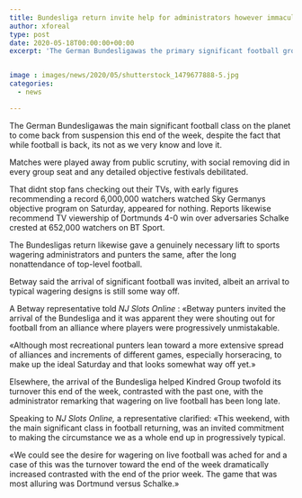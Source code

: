 ```yaml
---
title: Bundesliga return invite help for administrators however immaculate Saturday still way off
author: xforeal 
type: post
date: 2020-05-18T00:00:00+00:00
excerpt: 'The German Bundesligawas the primary significant football group on the planet to come back from suspension this end of the week, in spite of the fact that while football is back, its not as we very know and love it '


image : images/news/2020/05/shutterstock_1479677888-5.jpg
categories:
  - news

---
```

The German Bundesligawas the main significant football class on the planet to come back from suspension this end of the week, despite the fact that while football is back, its not as we very know and love it. 

Matches were played away from public scrutiny, with social removing did in every group seat and any detailed objective festivals debilitated. 

That didnt stop fans checking out their TVs, with early figures recommending a record 6,000,000 watchers watched Sky Germanys objective program on Saturday, appeared for nothing. Reports likewise recommend TV viewership of Dortmunds 4-0 win over adversaries Schalke crested at 652,000 watchers on BT Sport. 

The Bundesligas return likewise gave a genuinely necessary lift to sports wagering administrators and punters the same, after the long nonattendance of top-level football. 

Betway said the arrival of significant football was invited, albeit an arrival to typical wagering designs is still some way off. 

A Betway representative told _NJ Slots Online_ : &#171;Betway punters invited the arrival of the Bundesliga and it was apparent they were shouting out for football from an alliance where players were progressively unmistakable. 

&#171;Although most recreational punters lean toward a more extensive spread of alliances and increments of different games, especially horseracing, to make up the ideal Saturday and that looks somewhat way off yet.&#187; 

Elsewhere, the arrival of the Bundesliga helped Kindred Group twofold its turnover this end of the week, contrasted with the past one, with the administrator remarking that wagering on live football has been long late. 

Speaking to _NJ Slots Online,_ a representative clarified: &#171;This weekend, with the main significant class in football returning, was an invited commitment to making the circumstance we as a whole end up in progressively typical. 

&#171;We could see the desire for wagering on live football was ached for and a case of this was the turnover toward the end of the week dramatically increased contrasted with the end of the prior week. The game that was most alluring was Dortmund versus Schalke.&#187;